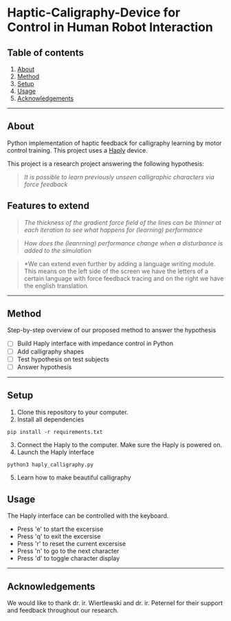 # Haptic-Caligraphy-Device for Control in Human Robot Interaction

## Table of contents
1. [About](#about)
2. [Method](#method)
3. [Setup](#setup)
4. [Usage](#usage)
5. [Acknowledgements](#acknowledgements) 

---

## About
Python implementation of haptic feedback for calligraphy learning by motor control training. This project uses a [Haply](https://www.haply.co/) device.

This project is a research project answering the following hypothesis:

> *It is possible to learn previously unseen calligraphic characters via force feedback*

## Features to extend

> *The thickness of the gradient force field of the lines can be thinner at each iteration to see what happens for (learning) performance*

> *How does the (leanrning) performance change when a disturbance is added to the simulation*

> *We can extend even further by adding a language writing module. This means on the left side of the screen we have the letters of a certain language with force feedback tracing and on the right we have the english translation.
---

## Method
Step-by-step overview of our proposed method to answer the hypothesis
- [ ] Build Haply interface with impedance control in Python
- [ ] Add calligraphy shapes
- [ ] Test hypothesis on test subjects
- [ ] Answer hypothesis

---

## Setup
1. Clone this repository to your computer.
2. Install all dependencies
```
pip install -r requirements.txt
```
3. Connect the Haply to the computer. Make sure the Haply is powered on.
4. Launch the Haply interface
```Python
python3 haply_calligraphy.py
```
5. Learn how to make beautiful calligraphy

## Usage
The Haply interface can be controlled with the keyboard.

- Press 'e' to start the excersise
- Press 'q' to exit the excersise
- Press 'r' to reset the current excersise
- Press 'n' to go to the next character
- Press 'd' to toggle character display

---

## Acknowledgements
We would like to thank dr. ir. Wiertlewski and dr. ir. Peternel for their support and feedback throughout our research.

